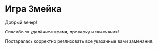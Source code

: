 # Игра Змейка

Добрый вечер! 

Спасибо за уделённое время, проверку и замечания!

Постаралась корректно реализовать все указанные вами замечания.